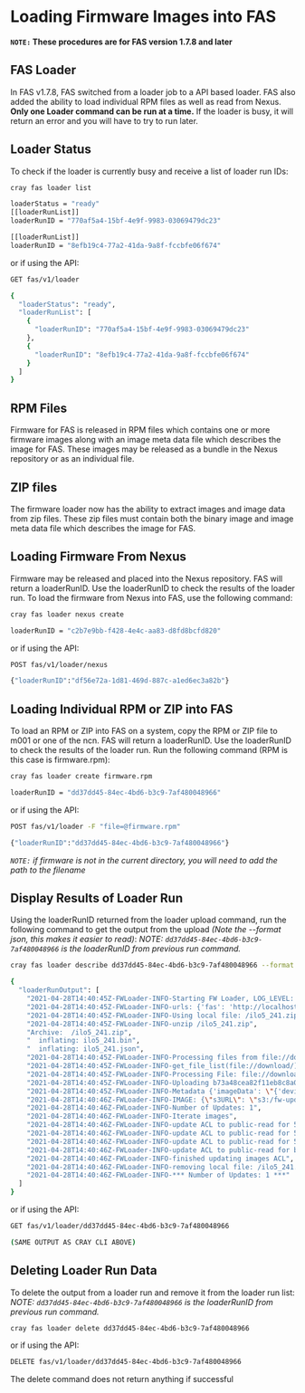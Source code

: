 # Loading Firmware Images into FAS
**`NOTE:` These procedures are for FAS version 1.7.8 and later**

## FAS Loader
In FAS v1.7.8, FAS switched from a loader job to a API based loader.
FAS also added the ability to load individual RPM files as well as read from Nexus.
**Only one Loader command can be run at a time.**
If the loader is busy, it will return an error and you will have to try to run later.

## Loader Status
To check if the loader is currently busy and receive a list of loader run IDs:
```bash
cray fas loader list

loaderStatus = "ready"
[[loaderRunList]]
loaderRunID = "770af5a4-15bf-4e9f-9983-03069479dc23"

[[loaderRunList]]
loaderRunID = "8efb19c4-77a2-41da-9a8f-fccbfe06f674"
```
or if using the API:
```bash
GET fas/v1/loader

{
  "loaderStatus": "ready",
  "loaderRunList": [
    {
      "loaderRunID": "770af5a4-15bf-4e9f-9983-03069479dc23"
    },
    {
      "loaderRunID": "8efb19c4-77a2-41da-9a8f-fccbfe06f674"
    }
  ]
}
```

## RPM Files
Firmware for FAS is released in RPM files which contains one or more firmware images along with an image meta data file which describes the image for FAS.
These images may be released as a bundle in the Nexus repository or as an individual file.

## ZIP files
The firmware loader now has the ability to extract images and image data from zip files.
These zip files must contain both the binary image and image meta data file which describes the image for FAS.

## Loading Firmware From Nexus
Firmware may be released and placed into the Nexus repository.
FAS will return a loaderRunID.
Use the loaderRunID to check the results of the loader run.
To load the firmware from Nexus into FAS, use the following command:
```bash
cray fas loader nexus create

loaderRunID = "c2b7e9bb-f428-4e4c-aa83-d8fd8bcfd820"
```
or if using the API:
```bash
POST fas/v1/loader/nexus

{"loaderRunID":"df56e72a-1d81-469d-887c-a1ed6ec3a82b"}
```

## Loading Individual RPM or ZIP into FAS
To load an RPM or ZIP into FAS on a system, copy the RPM or ZIP file to m001 or one of the ncn.
FAS will return a loaderRunID.
Use the loaderRunID to check the results of the loader run.
Run the following command (RPM is this case is firmware.rpm):
```bash
cray fas loader create firmware.rpm

loaderRunID = "dd37dd45-84ec-4bd6-b3c9-7af480048966"
```
or if using the API:
```bash
POST fas/v1/loader -F "file=@firmware.rpm"

{"loaderRunID":"dd37dd45-84ec-4bd6-b3c9-7af480048966"}
```
*`NOTE:` if firmware is not in the current directory, you will need to add the path to the filename*

## Display Results of Loader Run

Using the loaderRunID returned from the loader upload command, run the following command to get the output from the upload *(Note the --format json, this makes it easier to read)*:
*NOTE: `dd37dd45-84ec-4bd6-b3c9-7af480048966` is the loaderRunID from previous run command.*

```bash
cray fas loader describe dd37dd45-84ec-4bd6-b3c9-7af480048966 --format json

{
  "loaderRunOutput": [
    "2021-04-28T14:40:45Z-FWLoader-INFO-Starting FW Loader, LOG_LEVEL: INFO; value: 20",
    "2021-04-28T14:40:45Z-FWLoader-INFO-urls: {'fas': 'http://localhost:28800', 'fwloc': 'file://download/'}",
    "2021-04-28T14:40:45Z-FWLoader-INFO-Using local file: /ilo5_241.zip",
    "2021-04-28T14:40:45Z-FWLoader-INFO-unzip /ilo5_241.zip",
    "Archive:  /ilo5_241.zip",
    "  inflating: ilo5_241.bin",
    "  inflating: ilo5_241.json",
    "2021-04-28T14:40:45Z-FWLoader-INFO-Processing files from file://download/",
    "2021-04-28T14:40:45Z-FWLoader-INFO-get_file_list(file://download/)",
    "2021-04-28T14:40:45Z-FWLoader-INFO-Processing File: file://download/ ilo5_241.json",
    "2021-04-28T14:40:45Z-FWLoader-INFO-Uploading b73a48cea82f11eb8c8a0242c0a81003/ilo5_241.bin",
    "2021-04-28T14:40:45Z-FWLoader-INFO-Metadata {'imageData': \"{'deviceType': 'nodeBMC', 'manufacturer': 'hpe', 'models': ['ProLiant XL270d Gen10', 'ProLiant DL325 Gen10', 'ProLiant DL325 Gen10 Plus', 'ProLiant DL385 Gen10', 'ProLiant DL385 Gen10 Plus', 'ProLiant XL645d Gen10 Plus', 'ProLiant XL675d Gen10 Plus'], 'targets': ['iLO 5'], 'tags': ['default'], 'firmwareVersion': '2.41 Mar 08 2021', 'semanticFirmwareVersion': '2.41.0', 'pollingSpeedSeconds': 30, 'fileName': 'ilo5_241.bin'}\"}",
    "2021-04-28T14:40:46Z-FWLoader-INFO-IMAGE: {\"s3URL\": \"s3:/fw-update/b73a48cea82f11eb8c8a0242c0a81003/ilo5_241.bin\", \"target\": \"iLO 5\", \"deviceType\": \"nodeBMC\", \"manufacturer\": \"hpe\", \"models\": [\"ProLiant XL270d Gen10\", \"ProLiant DL325 Gen10\", \"ProLiant DL325 Gen10 Plus\", \"ProLiant DL385 Gen10\", \"ProLiant DL385 Gen10 Plus\", \"ProLiant XL645d Gen10 Plus\", \"ProLiant XL675d Gen10 Plus\"], \"softwareIds\": [], \"tags\": [\"default\"], \"firmwareVersion\": \"2.41 Mar 08 2021\", \"semanticFirmwareVersion\": \"2.41.0\", \"allowableDeviceStates\": [], \"needManualReboot\": false, \"pollingSpeedSeconds\": 30}",
    "2021-04-28T14:40:46Z-FWLoader-INFO-Number of Updates: 1",
    "2021-04-28T14:40:46Z-FWLoader-INFO-Iterate images",
    "2021-04-28T14:40:46Z-FWLoader-INFO-update ACL to public-read for 5ab9f804a82b11eb8a700242c0a81003/wnc.bios-1.1.2.tar.gz",
    "2021-04-28T14:40:46Z-FWLoader-INFO-update ACL to public-read for 5ab9f804a82b11eb8a700242c0a81003/wnc.bios-1.1.2.tar.gz",
    "2021-04-28T14:40:46Z-FWLoader-INFO-update ACL to public-read for 53c060baa82a11eba26c0242c0a81003/controllers-1.3.317.itb",
    "2021-04-28T14:40:46Z-FWLoader-INFO-update ACL to public-read for b73a48cea82f11eb8c8a0242c0a81003/ilo5_241.bin",
    "2021-04-28T14:40:46Z-FWLoader-INFO-finished updating images ACL",
    "2021-04-28T14:40:46Z-FWLoader-INFO-removing local file: /ilo5_241.zip",
    "2021-04-28T14:40:46Z-FWLoader-INFO-*** Number of Updates: 1 ***"
  ]
}
```
or if using the API:
```bash
GET fas/v1/loader/dd37dd45-84ec-4bd6-b3c9-7af480048966

(SAME OUTPUT AS CRAY CLI ABOVE)
```

## Deleting Loader Run Data

To delete the output from a loader run and remove it from the loader run list:
*NOTE: `dd37dd45-84ec-4bd6-b3c9-7af480048966` is the loaderRunID from previous run command.*

```bash
cray fas loader delete dd37dd45-84ec-4bd6-b3c9-7af480048966
```
or if using the API:
```bash
DELETE fas/v1/loader/dd37dd45-84ec-4bd6-b3c9-7af480048966
```
The delete command does not return anything if successful
